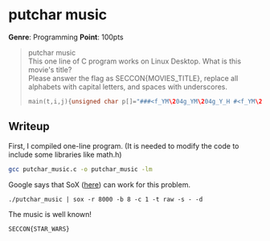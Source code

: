 # putchar music
__Genre__: Programming
__Point__: 100pts

> putchar music  
> This one line of C program works on Linux Desktop. What is this movie's title?   
> Please answer the flag as SECCON{MOVIES_TITLE}, replace all alphabets with capital letters, and spaces with underscores.
> 
> ```c:putchar.c
> main(t,i,j){unsigned char p[]="###<f_YM\204g_YM\204g_Y_H #<f_YM\204g_YM\204g_Y_H #+-?[WKAMYJ/7 #+-?[WKgH #+-?[WKAMYJ/7hk\206\203tk\\YJAfkkk";for(i=0;t=1;i=(i+1)%(sizeof(p)-1)){double x=pow(1.05946309435931,p[i]/6+13);for(j=1+p[i]%6;t++%(8192/j);)putchar(t>>5|(int)(t*x));}}
> ```

## Writeup
First, I compiled one-line program.
(It is needed to modify the code to include some libraries like math.h)
```sh:gcc.sh
gcc putchar_music.c -o putchar_music -lm
```
Google says that SoX ([here](http://royal-paw.com/2012/01/bytebeats-in-c-and-python-generative-symphonies-from-extremely-small-programs/)) can work for this problem.

```
./putchar_music | sox -r 8000 -b 8 -c 1 -t raw -s - -d
```

The music is well known!

```
SECCON{STAR_WARS}
```